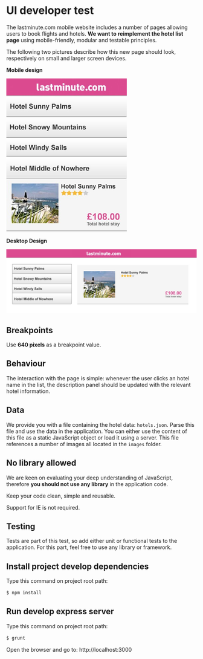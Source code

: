 # UI developer test

The lastminute.com mobile website includes a number of pages allowing users to book flights and hotels. **We want to reimplement the hotel list page** using mobile-friendly, modular and testable
principles.

The following two pictures describe how this new page should look, respectively on small and larger screen devices.

**Mobile design**

![Mobile design](/screenshots/mobile_test.jpg)

**Desktop Design**

![Desktop Design](/screenshots/desktop_test.jpg)

## Breakpoints
Use **640 pixels** as a breakpoint value.

## Behaviour
The interaction with the page is simple: whenever the user clicks an hotel name in the list, the description panel should be
updated with the relevant hotel information.

## Data
We provide you with a file containing the hotel data: ```hotels.json```. Parse this file and use the data in the application.
You can either use the content of this file as a static JavaScript object or load it using a server. This file references a number of images all located in the ```images``` folder.

## No library allowed

We are keen on evaluating your deep understanding of JavaScript, therefore **you should not use any library** in the application code.

Keep your code clean, simple and reusable.

Support for IE is not required.

## Testing
Tests are part of this test, so add either unit or functional tests to the application. For this part, feel free to use any library or
framework.

## Install project develop dependencies

Type this command on project root path:

```sh
$ npm install
```

## Run develop express server

Type this command on project root path:

```sh
$ grunt
```

Open the browser and go to: http://localhost:3000
